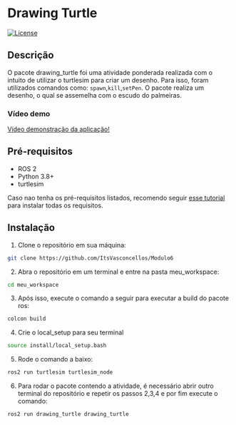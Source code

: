# Drawing Turtle

[![License](https://img.shields.io/badge/license-MIT-blue.svg)](https://opensource.org/licenses/MIT)

## Descrição

O pacote drawing_turtle foi uma atividade ponderada realizada com o intuito de utilizar o turtlesim para criar um desenho. Para isso, foram utilizados comandos como: `spawn`,`kill`,`setPen`. O pacote realiza um desenho, o qual se assemelha com o escudo do palmeiras.

### Vídeo demo

[Vídeo demonstração da aplicação!](https://youtu.be/jdG3csXaiEs)

## Pré-requisitos

- ROS 2
- Python 3.8+
- turtlesim

Caso nao tenha os pré-requisitos listados, recomendo seguir [esse tutorial](https://rmnicola.github.io/m6-ec-encontros/E01/ros) para instalar todas os requisitos.

## Instalação

1. Clone o repositório em sua máquina:

```bash
git clone https://github.com/ItsVasconcellos/Modulo6
```

2. Abra o repositório em um terminal e entre na pasta meu_workspace:
```bash
cd meu_workspace
```

3. Após isso, execute o comando a seguir para executar a build do pacote ros:
```bash 
colcon build
```

4. Crie o local_setup para seu terminal
```bash
source install/local_setup.bash
```

5. Rode o comando a baixo:
```bash 
ros2 run turtlesim turtlesim_node 
```

6. Para rodar o pacote contendo a atividade, é necessário abrir outro terminal do repositório e repetir os passos 2,3,4 e por fim execute o comando: 
```bash 
ros2 run drawing_turtle drawing_turtle
```
